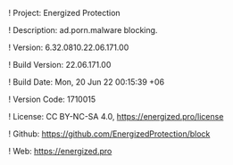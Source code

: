 ! Project: Energized Protection

! Description: ad.porn.malware blocking.

! Version: 6.32.0810.22.06.171.00

! Build Version: 22.06.171.00

! Build Date: Mon, 20 Jun 22 00:15:39 +06

! Version Code: 1710015

! License: CC BY-NC-SA 4.0, https://energized.pro/license

! Github: https://github.com/EnergizedProtection/block

! Web: https://energized.pro
